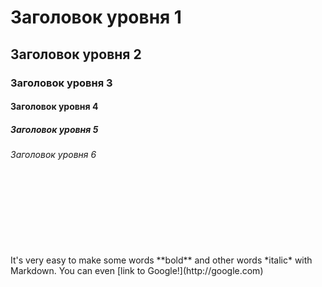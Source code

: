  <HTML style="width:100%;height:100%;">
 <head>
 </head>
  <body>
   <H1>Заголовок уровня 1</H1>
   <H2>Заголовок уровня 2</H2>
   <H3>Заголовок уровня 3</H3>
   <H4>Заголовок уровня 4</H4>
   <H5>Заголовок уровня 5</H5>
   <H6>Заголовок уровня 6</H6>
  <br><br><br><br><br><br><br>  
It's very easy to make some words **bold** and other words *italic* with Markdown. You can even [link to Google!](http://google.com)
  
  </body>
 </HTML>